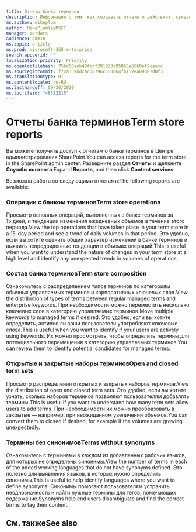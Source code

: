 ```yaml
---
title: Отчеты банка терминов
description: Информация о том, как создавать отчеты о действиях, связанных с банком терминов
ms.author: mikeplum
author: MikePlumleyMSFT
manager: serdars
audience: admin
ms.topic: article
ms.prod: microsoft-365-enterprise
search.appverid: ''
localization_priority: Priority
ms.openlocfilehash: 75bd60aab424bdf391038a95055a6660ef2ceecc
ms.sourcegitcommit: f7ca339bdcad38796c550064fb152ea09687d0f3
ms.translationtype: HT
ms.contentlocale: ru-RU
ms.lasthandoff: 09/30/2020
ms.locfileid: "48322215"
---
```

# <a name="term-store-reports"></a><span data-ttu-id="bcafe-103">Отчеты банка терминов</span><span class="sxs-lookup"><span data-stu-id="bcafe-103">Term store reports</span></span>

<span data-ttu-id="bcafe-104">Вы можете получить доступ к отчетам о банке терминов в Центре администрирования SharePoint.</span><span class="sxs-lookup"><span data-stu-id="bcafe-104">You can access reports for the term store in the SharePoint admin center.</span></span> <span data-ttu-id="bcafe-105">Разверните раздел **Отчеты** и щелкните **Службы контента**.</span><span class="sxs-lookup"><span data-stu-id="bcafe-105">Expand **Reports**, and then click **Content services**.</span></span>

<span data-ttu-id="bcafe-106">Возможна работа со следующими отчетами:</span><span class="sxs-lookup"><span data-stu-id="bcafe-106">The following reports are available:</span></span>

### <a name="term-store-operations"></a><span data-ttu-id="bcafe-107">Операции с банком терминов</span><span class="sxs-lookup"><span data-stu-id="bcafe-107">Term store operations</span></span>

<span data-ttu-id="bcafe-108">Просмотр основных операций, выполненных в банке терминов за 15 дней, и тенденции изменения ежедневных объемов в течение этого периода.</span><span class="sxs-lookup"><span data-stu-id="bcafe-108">View the top operations that have taken place in your term store in a 15-day period and see a trend of daily volumes in that period.</span></span> <span data-ttu-id="bcafe-109">Это удобно, если вы хотите оценить общий характер изменений в банке терминов и выявить непредвиденные тенденции в объемах операций.</span><span class="sxs-lookup"><span data-stu-id="bcafe-109">This is useful when you want to understand the nature of changes in your term store at a high level and identify any unexpected trends in volumes of operations.</span></span> 

### <a name="term-store-composition"></a><span data-ttu-id="bcafe-110">Состав банка терминов</span><span class="sxs-lookup"><span data-stu-id="bcafe-110">Term store composition</span></span>

<span data-ttu-id="bcafe-111">Ознакомьтесь с распределением типов терминов по категориям обычных управляемых терминов и корпоративных ключевых слов.</span><span class="sxs-lookup"><span data-stu-id="bcafe-111">View the distribution of types of terms between regular managed terms and enterprise keywords.</span></span> <span data-ttu-id="bcafe-112">При необходимости можно переместить несколько ключевых слов в категорию управляемых терминов.</span><span class="sxs-lookup"><span data-stu-id="bcafe-112">Move multiple keywords to managed terms if desired.</span></span> <span data-ttu-id="bcafe-113">Это удобно, если вы хотите определить, активно ли ваши пользователи употребляют ключевые слова.</span><span class="sxs-lookup"><span data-stu-id="bcafe-113">This is useful when you want to identify if your users are actively using keywords.</span></span> <span data-ttu-id="bcafe-114">Их можно просмотреть, чтобы определить термины для потенциального перемещения в категорию управляемых терминов.</span><span class="sxs-lookup"><span data-stu-id="bcafe-114">You can review them to identify potential candidates for managed terms.</span></span>

### <a name="open-and-closed-term-sets"></a><span data-ttu-id="bcafe-115">Открытые и закрытые наборы терминов</span><span class="sxs-lookup"><span data-stu-id="bcafe-115">Open and closed term sets</span></span>

<span data-ttu-id="bcafe-116">Просмотр распределения открытых и закрытых наборов терминов.</span><span class="sxs-lookup"><span data-stu-id="bcafe-116">View the distribution of open and closed term sets.</span></span> <span data-ttu-id="bcafe-117">Это удобно, если вы хотите узнать, сколько наборов терминов позволяют пользователям добавлять термины.</span><span class="sxs-lookup"><span data-stu-id="bcafe-117">This is useful if you want to understand how many term sets allow users to add terms.</span></span> <span data-ttu-id="bcafe-118">При необходимости их можно преобразовать в закрытые — например, при неожиданном увеличении объемов.</span><span class="sxs-lookup"><span data-stu-id="bcafe-118">You can convert them to closed if desired, for example if the volumes are growing unexpectedly.</span></span> 

### <a name="terms-without-synonyms"></a><span data-ttu-id="bcafe-119">Термины без синонимов</span><span class="sxs-lookup"><span data-stu-id="bcafe-119">Terms without synonyms</span></span>

<span data-ttu-id="bcafe-120">Ознакомьтесь с терминами в каждом из добавленных рабочих языков, для которых не определены синонимы.</span><span class="sxs-lookup"><span data-stu-id="bcafe-120">View the number of terms in each of the added working languages that do not have synonyms defined.</span></span> <span data-ttu-id="bcafe-121">Это полезно для выявления языков, в которых нужно определить синонимы.</span><span class="sxs-lookup"><span data-stu-id="bcafe-121">This is useful to help identify languages where you want to define synonyms.</span></span> <span data-ttu-id="bcafe-122">Синонимы помогают пользователям устранить неоднозначность и найти нужные термины для тегов, помечающих содержание.</span><span class="sxs-lookup"><span data-stu-id="bcafe-122">Synonyms help end users disambiguate and find the correct terms to tag their content.</span></span>

## <a name="see-also"></a><span data-ttu-id="bcafe-123">См. также</span><span class="sxs-lookup"><span data-stu-id="bcafe-123">See also</span></span>



  






